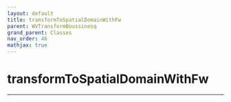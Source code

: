 ```yaml
---
layout: default
title: transformToSpatialDomainWithFw
parent: WVTransformBoussinesq
grand_parent: Classes
nav_order: 46
mathjax: true
---
```


#  transformToSpatialDomainWithFw




---

